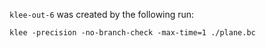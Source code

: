 `klee-out-6` was created by the following run:
```
klee -precision -no-branch-check -max-time=1 ./plane.bc
```
